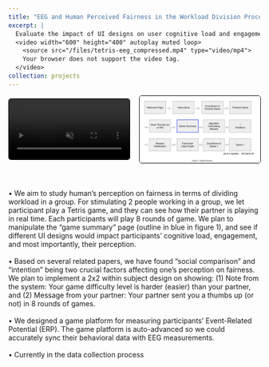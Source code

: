 ```yaml
---
title: "EEG and Human Perceived Fairness in the Workload Division Process"
excerpt: |
  Evaluate the impact of UI designs on user cognitive load and engagement in the workload division process with electroencephalogram (EEG). <br/>
  <video width="600" height="400" autoplay muted loop>
    <source src="/files/tetris-eeg_compressed.mp4" type="video/mp4">
    Your browser does not support the video tag.
  </video>
collection: projects
---
```


<div class="media-container">
  <div class="media-item">
    <video width="400" height="300" autoplay muted loop>
      <source src="/files/tetris-eeg_compressed.mp4" type="video/mp4">
      Your browser does not support the video tag.
    </video>
  </div>
  
  <div class="media-item">
    <img src="/files/Tetris_EEG_figure1.png" alt="Project Image" width="400" height="300">
  </div>
</div>

<p>
  <br>
  <br>
 • We aim to study human’s perception on fairness in terms of dividing workload in a group. For stimulating 2 people working in a group, we let participant play a Tetris game, and they can see how their partner is playing in real time. Each participants will play 8 rounds of game. We plan to manipulate the “game summary” page (outline in blue in figure 1), and see if different UI designs would impact participants’ cognitive load, engagement, and most importantly, their perception.
  <br>
   <br>
 • Based on several related papers, we have found “social comparison” and “intention” being two crucial factors affecting one’s perception on fairness. We plan to implement a 2x2 within subject design on showing: (1) Note from the system: Your game difficulty level is harder (easier) than your partner, and (2) Message from your partner: Your partner sent you a thumbs up (or not) in 8 rounds of games.
  <br>
   <br>
 • We designed a game platform for measuring participants’ Event-Related Potential (ERP). The game platform is auto-advanced so we could accurately sync their behavioral data with EEG measurements.
  <br>
   <br>
 • Currently in the data collection process
 </p>


<style>
  .media-container {
    display: flex;
    justify-content: space-between; /* Space between video and image */
    align-items: center; /* Vertically center content */
    gap: 20px; /* Space between video and image */
  }

  .media-item {
    flex: 1; /* Makes each item take up equal space */
    text-align: center; /* Centers content inside each item */
  }

  img, video {
    max-width: 100%; /* Ensures the video and image scale responsively */
    height: auto; /* Maintains aspect ratio */
  }

  @media (max-width: 800px) {
    .media-container {
      flex-direction: column; /* Stacks the video and image vertically on smaller screens */
      align-items: center;
    }
  }

  img, video {
  border: 1px solid black; /* Adds a solid black border of 1px thickness */
  border-radius: 5px; /* Optional: rounded corners */
}
</style>




